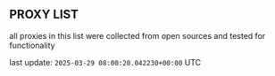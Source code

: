 ## PROXY LIST

all proxies in this list were collected from open sources and tested for functionality

last update: `2025-03-29 08:00:20.042230+00:00` UTC